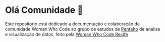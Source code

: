 # Olá Comunidade 👋

Este repositorio está dedicado a documentação e colaboração da comunidade Woman Who Code ao grupo de estudos de [Pentaho](https://g.co/kgs/t4UGqh) de analise e visualização de datos, feito pela [Woman Who Code Recife](https://www.linkedin.com/company/women-who-code-recife/?originalSubdomain=br)
